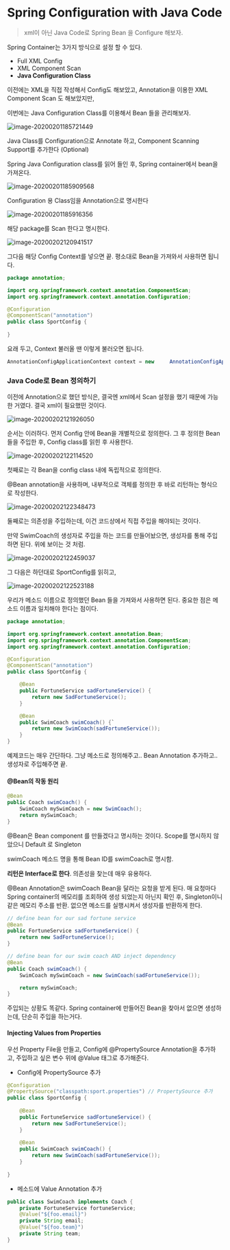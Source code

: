 # Spring Configuration with Java Code

> xml이 아닌 Java Code로 Spring Bean 을 Configure 해보자.



Spring Container는 3가지 방식으로 설정 할 수 있다.

- Full XML Config
- XML Component Scan
- **Java Configuration Class**



이전에는 XML을 직접 작성해서 Config도 해보았고, Annotation을 이용한 XML Component Scan 도 해보았지만,

이번에는 Java Configuration Class를 이용해서 Bean 들을 관리해보자.



![image-20200201185721449](images/image-20200201185721449.png)

Java Class를 Configuration으로 Annotate 하고, Component Scanning Support를 추가한다 (Optional)

Spring Java Configuration class를 읽어 들인 후, Spring container에서 bean을 가져온다.



![image-20200201185909568](images/image-20200201185909568.png)

Configuration 용 Class임을 Annotation으로 명시한다



![image-20200201185916356](images/image-20200201185916356.png)

해당 package를 Scan 한다고 명시한다.



![image-20200202120941517](images/image-20200202120941517.png)

그다음 해당 Config Context를 넣으면 끝. 평소대로 Bean을 가져와서 사용하면 됩니다.



```java
package annotation;

import org.springframework.context.annotation.ComponentScan;
import org.springframework.context.annotation.Configuration;

@Configuration
@ComponentScan("annotation")
public class SportConfig {
	
}
```

요래 두고, Context 불러올 땐 이렇게 불러오면 됩니다.



```java
AnnotationConfigApplicationContext context = new 	 AnnotationConfigApplicationContext(SportConfig.class);		
```



### Java Code로 Bean 정의하기



이전에 Annotation으로 했던 방식은, 결국엔 xml에서 Scan 설정을 했기 때문에 가능한 거였다. 결국 xml이 필요했떤 것이다.



![image-20200202121926050](images/image-20200202121926050.png)

순서는 이러하다. 먼저 Config 안에 Bean을 개별적으로 정의한다.  그 후 정의한 Bean들을 주입한 후, Config class를 읽힌 후 사용한다.



![image-20200202122114520](images/image-20200202122114520.png)

첫째로는 각 Bean을 config class 내에 독립적으로 정의한다.

@Bean annotation을 사용하며, 내부적으로 객체를 정의한 후 바로 리턴하는 형식으로 작성한다.



![image-20200202122348473](images/image-20200202122348473.png)

둘째로는 의존성을 주입하는데, 이건 코드상에서 직접 주입을 해야되는 것이다.

만약 SwimCoach의 생성자로 주입을 하는 코드를 만들어놨으면, 생성자를 통해 주입하면 된다. 위에 보이는 것 처럼.



![image-20200202122459037](images/image-20200202122459037.png)

그 다음은 하던대로 SportConfig를 읽히고, 



![image-20200202122523188](images/image-20200202122523188.png)

우리가 메소드 이름으로 정의했던 Bean 들을 가져와서 사용하면 된다. 중요한 점은 메소드 이름과 일치해야 한다는 점이다.



```java
package annotation;

import org.springframework.context.annotation.Bean;
import org.springframework.context.annotation.ComponentScan;
import org.springframework.context.annotation.Configuration;

@Configuration
@ComponentScan("annotation")
public class SportConfig {

	@Bean
	public FortuneService sadFortuneService() {
		return new SadFortuneService();
	}

	@Bean
	public SwimCoach swimCoach() {`
		return new SwimCoach(sadFortuneService());
	}
}
```

예제코드는 매우 간단하다. 그냥 메소드로 정의해주고.. Bean Annotation 추가하고.. 생성자로 주입해주면 끝.



#### @Bean의 작동 원리

```java
@Bean 
public Coach swimCoach() {   
    SwimCoach mySwimCoach = new SwimCoach();   
    return mySwimCoach; 
}
```

@Bean은 Bean component 를 만들겠다고 명시하는 것이다. Scope를 명시하지 않았으니 Default 로 Singleton

swimCoach 메소드 명을 통해 Bean ID를 swimCoach로 명시함.

**리턴은 Interface로 한다**. 의존성을 찾는데 매우 유용하다.

@Bean Annotation은 swimCoach Bean을 달라는 요청을 받게 된다. 매 요청마다 Spring container의 메모리를 조회하여 생성 되었는지 아닌지 확인 후, Singleton이니 같은 메모리 주소를 반환. 없으면 메소드를 실행시켜서 생성자를 반환하게 한다.



```java
// define bean for our sad fortune service
@Bean
public FortuneService sadFortuneService() {
    return new SadFortuneService();
}

// define bean for our swim coach AND inject dependency
@Bean
public Coach swimCoach() {
    SwimCoach mySwimCoach = new SwimCoach(sadFortuneService());

    return mySwimCoach;
}
```

주입되는 상황도 똑같다. Spring container에 만들어진 Bean을 찾아서 없으면 생성하는데, 단순히 주입을 하는거다. 



#### Injecting Values from Properties

우선 Property File을 만들고, Config에 @PropertySource Annotation을 추가하고, 주입하고 싶은 변수 위에 @Value 태그로 추가해준다.



- Config에 PropertySource 추가

```java
@Configuration
@PropertySource("classpath:sport.properties") // PropertySource 추가
public class SportConfig {
	
	@Bean
	public FortuneService sadFortuneService() {
		return new SadFortuneService();
	}
	
	@Bean
	public SwimCoach swimCoach() {
		return new SwimCoach(sadFortuneService());
	}
	
}
```



- 메소드에 Value Annotation 추가

```java
public class SwimCoach implements Coach {
	private FortuneService fortuneService;
	@Value("${foo.email}")
	private String email;
	@Value("${foo.team}")
	private String team;
}
```



